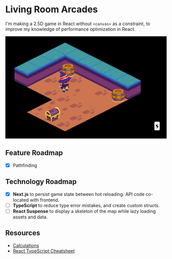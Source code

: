 # Living Room Arcades

I'm making a 2.5D game in React without `<canvas>` as a constraint, to improve my knowledge of performance optimization in React.

![Screenshot](screenshot.png)

## Feature Roadmap
- [X] Pathfinding

## Technology Roadmap
- [X] **Next.js** to persist game state between hot reloading. API code co-located with frontend.
- [ ] **TypeScript** to reduce type error mistakes, and create custom structs.
- [ ] **React Suspense** to display a skeleton of the map while lazy loading assets and data.

## Resources
- [Calculations](https://codepen.io/rdfriedl/pen/bdvrjM)
- [React TypeScript Cheatsheet](https://react-typescript-cheatsheet.netlify.app)